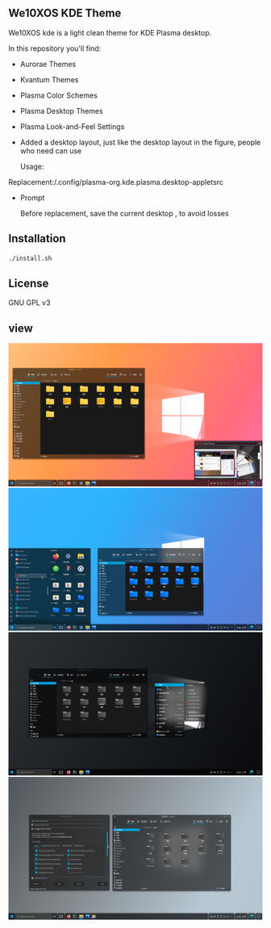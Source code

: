 ## We10XOS KDE Theme

We10XOS kde is a light clean theme for KDE Plasma desktop.

In this repository you'll find:

- Aurorae Themes
- Kvantum Themes
- Plasma Color Schemes
- Plasma Desktop Themes
- Plasma Look-and-Feel Settings

- Added a desktop layout, just like the desktop layout in the figure, people who need can use
 
  Usage:
  
 Replacement:/.config/plasma-org.kde.plasma.desktop-appletsrc

- Prompt
  
  Before replacement, save the current desktop , to avoid losses
  

## Installation

```sh
./install.sh
```

## License

GNU GPL v3

## view
![view](View-1.png?raw=true)
![view](View-2.png?raw=true)
![view](View-3.png?raw=true)
![view](View-4.png?raw=true)


